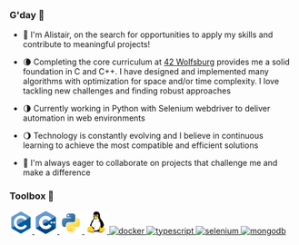 <img src="https://komarev.com/ghpvc/?username=alistair-kane&style=flat-square&color=blue" alt=""/>

### G'day 👋

* 🌚 I'm Alistair, on the search for opportunities to apply my skills and contribute to meaningful projects!

* 🌘 Completing the core curriculum at [42 Wolfsburg](https://42wolfsburg.de) provides me a solid foundation in C and C++. I have designed and implemented many algorithms with optimization for space and/or time complexity. I love tackling new challenges and finding robust approaches

* 🌗 Currently working in Python with Selenium webdriver to deliver automation in web environments

* 🌖 Technology is constantly evolving and I believe in continuous learning to achieve the most compatible and efficient solutions

* 🌝 I'm always eager to collaborate on projects that challenge me and make a difference

<h3 align="left">Toolbox 🧰</h3>
<p align="left">
  <a href="https://www.cprogramming.com/" target="_blank" rel="noreferrer"> <img src="https://raw.githubusercontent.com/devicons/devicon/master/icons/c/c-original.svg" alt="c" width="40" height="40"/> </a> 
  <a href="https://www.w3schools.com/cpp/" target="_blank" rel="noreferrer"> <img src="https://raw.githubusercontent.com/devicons/devicon/master/icons/cplusplus/cplusplus-original.svg" alt="cplusplus" width="40" height="40"/> </a>
  <a href="https://www.python.org" target="_blank" rel="noreferrer"> <img src="https://raw.githubusercontent.com/devicons/devicon/master/icons/python/python-original.svg" alt="python" width="40" height="40"/> </a> 
  <a href="https://www.linux.org/" target="_blank" rel="noreferrer"> <img src="https://raw.githubusercontent.com/devicons/devicon/master/icons/linux/linux-original.svg" alt="linux" width="40" height="40"/>
  <a href="https://www.docker.com" target="_blank" rel="noreferrer"> <img src="https://cdn.jsdelivr.net/gh/devicons/devicon/icons/docker/docker-original.svg" alt="docker" width="40" height="40"/>
  <a href="https://www.typescriptlang.org/" target="_blank" rel="noreferrer"> <img src="https://cdn.jsdelivr.net/gh/devicons/devicon@latest/icons/typescript/typescript-original.svg"  alt="typescript" width="40" height="40"/>
  <a href="https://www.selenium.dev/" target="_blank" rel="noreferrer"> <img src="https://cdn.jsdelivr.net/gh/devicons/devicon@latest/icons/selenium/selenium-original.svg" alt="selenium" width="40" height="40"/>
      <a href="https://www.mongodb.com/" target="_blank" rel="noreferrer"> <img src="https://cdn.jsdelivr.net/gh/devicons/devicon@latest/icons/mongodb/mongodb-original.svg" alt="mongodb" width="40" height="40"/>
</p>
  
  
 
          
